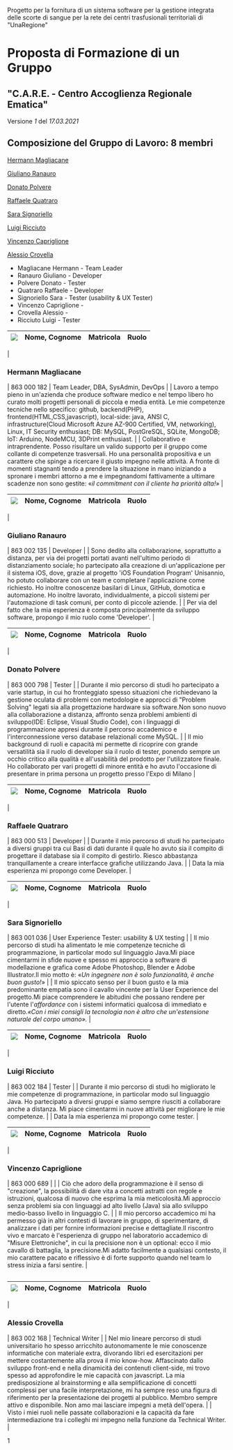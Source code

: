 Progetto per la fornitura di un sistema software per la gestione integrata delle scorte di sangue per la rete dei centri trasfusionali territoriali di &quot;UnaRegione&quot;

#


# Proposta di Formazione di un Gruppo

## &quot;**C.A.R.E. - Centro Accoglienza Regionale Ematica&quot;**
Versione _1_ del _17.03.2021_

## Composizione del Gruppo di Lavoro: 8 membri

[Hermann Magliacane](#_c6pdjd4recmh)

[Giuliano Ranauro](#_bwckymkchxo)

[Donato Polvere](#_8tnpook5acl8)

[Raffaele Quatraro](#_ap458xicly7n)

[Sara Signoriello](#_o2hzktqx0apt)

[Luigi Ricciuto](#_e1u8ozlvphya)

[Vincenzo Capriglione](#_wyev5qti92dz)

[Alessio Crovella](#_x281gii6xpqb)

- Magliacane Hermann - Team Leader
- Ranauro Giuliano - Developer
- Polvere Donato - Tester
- Quatraro Raffaele - Developer
- Signoriello Sara - Tester (usability &amp; UX Tester)
- Vincenzo Capriglione - 
- Crovella Alessio -
- Ricciuto Luigi - Tester



| ![](RackMultipart20210318-4-1rghho9_html_6f0c6a86df532b62.png) | **Nome, Cognome** | **Matricola** | **Ruolo** |
| --- | --- | --- | --- |
|
### Hermann Magliacane
 | 863 000 182 | Team Leader, DBA, SysAdmin, DevOps |
| Lavoro a tempo pieno in un&#39;azienda che produce software medico e nel tempo libero ho curato molti progetti personali di piccola e media entità. Le mie competenze tecniche nello specifico: github, backend(PHP), frontend(HTML,CSS,javascript), local-side: java, ANSI C, infrastructure(Cloud Microsoft Azure AZ-900 Certified, VM, networking), Linux, IT Security enthusiast; DB: MySQL, PostGreSQL, SQLite, MongoDB; IoT: Arduino, NodeMCU, 3DPrint enthusiast.
 |
| Collaborativo e intraprendente. Posso risultare un valido supporto per il gruppo come collante di competenze trasversali. Ho una personalità propositiva e un carattere che spinge a ricercare il giusto impegno nelle attività. A fronte di momenti stagnanti tendo a prendere la situazione in mano iniziando a spronare i membri attorno a me e impegnandomi fattivamente a ultimare scadenze non sono gestite: «_il commitment con il cliente ha priorità alta!_»
 |


| ![](RackMultipart20210318-4-1rghho9_html_ac1813e2d6b4640d.jpg) | **Nome, Cognome** | **Matricola** | **Ruolo** |
| --- | --- | --- | --- |
|
### Giuliano Ranauro
 | 863 002 135 | Developer |
| Sono dedito alla collaborazione, soprattutto a distanza, per via dei progetti portati avanti nell&#39;ultimo periodo di distanziamento sociale; ho partecipato alla creazione di un&#39;applicazione per il sistema iOS, dove, grazie al progetto &#39;iOS Foundation Program&#39; Unisannio, ho potuto collaborare con un team e completare l&#39;applicazione come richiesto. Ho inoltre conoscenze basilari di Linux, GitHub, domotica e automazione. Ho inoltre lavorato, individualmente, a piccoli sistemi per l&#39;automazione di task comuni, per conto di piccole aziende. |
| Per via del fatto che la mia esperienza è composta principalmente da sviluppo software, propongo il mio ruolo come &#39;Developer&#39;. |


| ![](RackMultipart20210318-4-1rghho9_html_d441c98fbce891f2.jpg) | **Nome, Cognome** | **Matricola** | **Ruolo** |
| --- | --- | --- | --- |
|
### Donato Polvere
 | 863 000 798 | Tester |
| Durante il mio percorso di studi ho partecipato a varie startup, in cui ho fronteggiato spesso situazioni che richiedevano la gestione oculata di problemi con metodologie e approcci di &quot;Problem Solving&quot; legati sia alla progettazione hardware sia software.Non sono nuovo alla collaborazione a distanza, affronto senza problemi ambienti di sviluppo(IDE: Eclipse, Visual Studio Code), con i linguaggi di programmazione appresi durante il percorso accademico e l&#39;interconnessione verso database relazionali come MySQL. |
| Il mio background di ruoli e capacità mi permette di ricoprire con grande versatilità sia il ruolo di developer sia il ruolo di tester, ponendo sempre un occhio critico alla qualità e all&#39;usabilità del prodotto per l&#39;utilizzatore finale. Ho collaborato per vari progetti di minore entità e ho avuto l&#39;occasione di presentare in prima persona un progetto presso l&#39;Expo di Milano |


| ![](RackMultipart20210318-4-1rghho9_html_7c82c3a83d41a5ab.jpg) | **Nome, Cognome** | **Matricola** | **Ruolo** |
| --- | --- | --- | --- |
|
### Raffaele Quatraro
 | 863 000 513 | Developer |
| Durante il mio percorso di studi ho partecipato a diversi gruppi tra cui Basi di dati durante il quale ho avuto sia il compito di progettare il database sia il compito di gestirlo. Riesco abbastanza tranquillamente a creare interfacce grafiche utilizzando Java.
 |
| Data la mia esperienza mi propongo come Developer.
 |

| ![](RackMultipart20210318-4-1rghho9_html_dc6b7b801b4283c7.png) | **Nome, Cognome** | **Matricola** | **Ruolo** |
| --- | --- | --- | --- |
|
### Sara Signoriello
 | 863 001 036 | User Experience Tester:
 usability &amp; UX testing |
| Il mio percorso di studi ha alimentato le mie competenze tecniche di programmazione, in particolar modo sul linguaggio Java.Mi piace cimentarmi in sfide nuove e spesso mi approccio a software di modellazione e grafica come Adobe Photoshop, Blender e Adobe Illustrator.Il mio motto è: «_Un ingegnere non è solo funzionalità, è anche buon gusto!_»
 |
| Il mio spiccato senso per il buon gusto e la mia predominante empatia sono il cavallo vincente per la User Experience del progetto.Mi piace comprendere le abitudini che possano rendere per l&#39;utente l&#39;_affordance_ con i sistemi informatici qualcosa di immediato e diretto._«Con i miei consigli la tecnologia non è altro che un&#39;estensione naturale del corpo umano»._
 |

| ![](RackMultipart20210318-4-1rghho9_html_dc1cefdcdeeadd00.png) | **Nome, Cognome** | **Matricola** | **Ruolo** |
| --- | --- | --- | --- |
|
### Luigi Ricciuto
 | 863 002 184 | Tester |
| Durante il mio percorso di studi ho migliorato le mie competenze di programmazione, in particolar modo sul linguaggio Java. Ho partecipato a diversi gruppi e siamo sempre riusciti a collaborare anche a distanza. Mi piace cimentarmi in nuove attività per migliorare le mie competenze. |
| Data la mia esperienza mi propongo come tester. |

| ![](RackMultipart20210318-4-1rghho9_html_2b095d78648db085.png) | **Nome, Cognome** | **Matricola** | **Ruolo** |
| --- | --- | --- | --- |
|
### Vincenzo Capriglione
 | 863 000 689 |
 |
| Ciò che adoro della programmazione è il senso di &quot;creazione&quot;, la possibilità di dare vita a concetti astratti con regole e istruzioni, qualcosa di nuovo che esprima la mia meticolosità.Mi approccio senza problemi sia con linguaggi ad alto livello (Java) sia allo sviluppo medio-basso livello in linguaggio C. |
| Il mio percorso accademico mi ha permesso già in altri contesti di lavorare in gruppo, di sperimentare, di analizzare i dati per fornire informazioni precise e dettagliate.Il riscontro vivo e marcato è l&#39;esperienza di gruppo nel laboratorio accademico di &quot;Misure Elettroniche&quot;, in cui la precisione non è un optional: ecco il mio cavallo di battaglia, la precisione.Mi adatto facilmente a qualsiasi contesto, il mio carattere pacato e riflessivo è di forte supporto quando nel team lo stress inizia a farsi sentire. |

##


| ![](RackMultipart20210318-4-1rghho9_html_dd1e1ce428f5998c.png) | **Nome, Cognome** | **Matricola** | **Ruolo** |
| --- | --- | --- | --- |
|
### Alessio Crovella
 | 863 002 168 | Technical Writer |
| Nel mio lineare percorso di studi universitario ho spesso arricchito autonomamente le mie conoscenze informatiche con materiale extra, divorando libri ed esercitazioni per mettere costantemente alla prova il mio know-how. Affascinato dallo sviluppo front-end e nella dinamicità dei contenuti client-side, mi trovo spesso ad approfondire le mie capacità con javascript. La mia predisposizione al brainstorming e alla semplificazione di concetti complessi per una facile interpretazione, mi ha sempre reso una figura di riferimento per la presentazione dei progetti al pubblico. Membro sempre attivo e disponibile. Non amo mai lasciare impegni a metà dell&#39;opera. |
| Visto i miei ruoli nelle passate collaborazioni e la capacità da fare intermediazione tra i colleghi mi impegno nella funzione da Technical Writer. |

1
